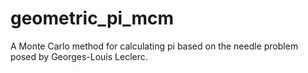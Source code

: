# geometric_pi_mcm
A Monte Carlo method for calculating pi based on the needle problem posed by Georges-Louis Leclerc.
